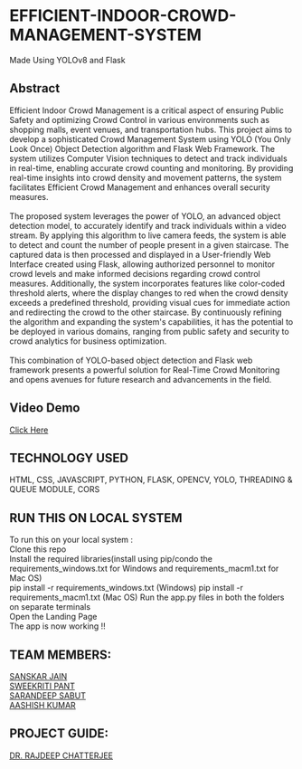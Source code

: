 # EFFICIENT-INDOOR-CROWD-MANAGEMENT-SYSTEM
Made Using YOLOv8 and Flask
## Abstract
Efficient Indoor Crowd Management is a critical aspect of ensuring Public Safety and optimizing Crowd Control in various environments such as shopping malls, event venues, and transportation hubs. This project aims to develop a sophisticated Crowd Management System using YOLO (You Only Look Once) Object Detection algorithm and Flask Web Framework. The system utilizes Computer Vision techniques to detect and track individuals in real-time, enabling accurate crowd counting and monitoring. By providing real-time insights into crowd density and movement patterns, the system facilitates Efficient Crowd Management and enhances overall security measures. <br> <br>
The proposed system leverages the power of YOLO, an advanced object detection model, to accurately identify and track individuals within a video stream. By applying this algorithm to live camera feeds, the system is able to detect and count the number of people present in a given staircase. The captured data is then processed and displayed in a User-friendly Web Interface created using Flask, allowing authorized personnel to monitor crowd levels and make informed decisions regarding crowd control measures. Additionally, the system incorporates features like color-coded threshold alerts, where the display changes to red when the crowd density exceeds a predefined threshold, providing visual cues for immediate action and redirecting the crowd to the other staircase. By continuously refining the algorithm and expanding the system's capabilities, it has the potential to be deployed in various domains, ranging from public safety and security to crowd analytics for business optimization. <br> <br>
This combination of YOLO-based object detection and Flask web framework presents a powerful solution for Real-Time Crowd Monitoring and opens avenues for future research and advancements in the field.
## Video Demo
[Click Here](https://www.youtube.com/watch?v=FGwYJ6DORIc)
## TECHNOLOGY USED
HTML, CSS, JAVASCRIPT, PYTHON, FLASK, OPENCV, YOLO, THREADING & QUEUE MODULE, CORS 
## RUN THIS ON LOCAL SYSTEM
To run this on your local system : <BR>
Clone this repo <BR>
Install the required libraries(install using pip/condo the requirements_windows.txt for Windows and requirements_macm1.txt for Mac OS)<BR>
pip install -r requirements_windows.txt (Windows)
pip install -r requirements_macm1.txt (Mac OS)
Run the app.py files in both the folders on separate terminals <BR>
Open the Landing Page <BR>
The app is now working !!

## TEAM MEMBERS:
[SANSKAR JAIN](https://github.com/sanskarjain25) <BR>
[SWEEKRITI PANT](https://github.com/sweekriti121) <BR>
[SARANDEEP SABUT](https://github.com/Sarandeep07) <BR>
[AASHISH KUMAR](https://github.com/Aashish-Kmr) <BR>
## PROJECT GUIDE:
[DR. RAJDEEP CHATTERJEE](https://github.com/cserajdeep) <BR>
